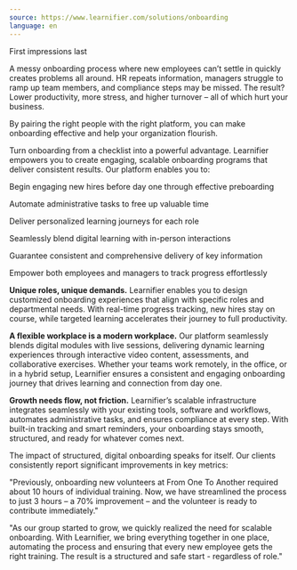 ```yaml
---
source: https://www.learnifier.com/solutions/onboarding
language: en
---
```


First impressions last

A messy onboarding process where new employees can’t settle in quickly creates problems all around. HR repeats information, managers struggle to ramp up team members, and compliance steps may be missed. The result? Lower productivity, more stress, and higher turnover – all of which hurt your business.

By pairing the right people with the right platform, you can make onboarding effective and help your organization flourish.

Turn onboarding from a checklist into a powerful advantage. Learnifier empowers you to create engaging, scalable onboarding programs that deliver consistent results. Our platform enables you to:

Begin engaging new hires before day one through effective preboarding

Automate administrative tasks to free up valuable time

Deliver personalized learning journeys for each role

Seamlessly blend digital learning with in-person interactions

Guarantee consistent and comprehensive delivery of key information

Empower both employees and managers to track progress effortlessly

**Unique roles, unique demands.** Learnifier enables you to design customized onboarding experiences that align with specific roles and departmental needs. With real-time progress tracking, new hires stay on course, while targeted learning accelerates their journey to full productivity.

**A flexible workplace is a modern workplace.** Our platform seamlessly blends digital modules with live sessions, delivering dynamic learning experiences through interactive video content, assessments, and collaborative exercises. Whether your teams work remotely, in the office, or in a hybrid setup, Learnifier ensures a consistent and engaging onboarding journey that drives learning and connection from day one.

**Growth needs flow, not friction.** Learnifier’s scalable infrastructure integrates seamlessly with your existing tools, software and workflows, automates administrative tasks, and ensures compliance at every step. With built-in tracking and smart reminders, your onboarding stays smooth, structured, and ready for whatever comes next.

The impact of structured, digital onboarding speaks for itself. Our clients consistently report significant improvements in key metrics:

"Previously, onboarding new volunteers at From One To Another required about 10 hours of individual training. Now, we have streamlined the process to just 3 hours – a 70% improvement – and the volunteer is ready to contribute immediately."

"As our group started to grow, we quickly realized the need for scalable onboarding. With Learnifier, we bring everything together in one place, automating the process and ensuring that every new employee gets the right training. The result is a structured and safe start - regardless of role."